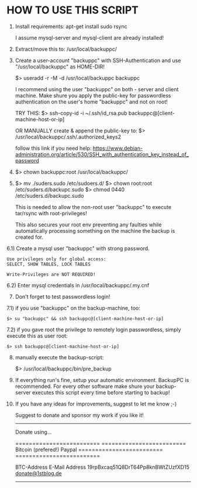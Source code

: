 HOW TO USE THIS SCRIPT
======================


1)	Install requirements:
	apt-get install sudo rsync

	I assume mysql-server and mysql-client are already installed!

2)	Extract/move this to:
	/usr/local/backuppc/

3)	Create a user-account "backuppc"
	with SSH-Authentication and use "/usr/local/backuppc" as HOME-DIR!

	$> useradd -r -M -d /usr/local/backuppc backuppc


	I recommend using the user "backuppc" on both - server and client
	machine. Make shure you apply the public-key for passwordless
	authentication on the user's home "backuppc" and not on root!

	TRY THIS:
	$> ssh-copy-id -i ~/.ssh/id_rsa.pub backuppc@[client-machine-host-or-ip]

	OR MANUALLY create & append the public-key to:
	$> /usr/local/backuppc/.ssh/.authorized_keys2

	follow this link if you need help:
	https://www.debian-administration.org/article/530/SSH_with_authentication_key_instead_of_password


4)	$> chown backuppc:root /usr/local/backuppc/


5)	$> mv ./suders.sudo /etc/sudoers.d/
	$> chown root:root /etc/suders.d/backupc.sudo
	$> chmod 0440 /etc/suders.d/backupc.sudo

	This is needed to allow the non-root user "backuppc" to
	execute tar/rsync with root-privileges!

	This also secures your root env preventing any faulties while
	automatically processing something on the machine the backup is
	created for.

6.1)	Create a mysql user "backuppc" with
	strong password.

	Use privileges only for global access:
	SELECT, SHOW TABLES, LOCK TABLES

	Write-Privileges are NOT REQUIRED!

6.2)	Enter mysql credentials in /usr/local/backuppc/.my.cnf


7)	Don't forget to test passwordless login!

7.1)	if you use "backuppc" on the backup-machine, too:

	$> su "backuppc" && ssh backuppc@[client-machine-host-or-ip]

7.2)	if you gave root the privilege to remotely login passwordless,
	simply execute this as user root:

	$> ssh backuppc@[client-machine-host-or-ip]


8)	manually execute the backup-script:

	$> /usr/local/backuppc/bin/pre_backup



9)	If everything run's fine, setup your automatic environment.
	BackupPC is recommended. For every other software make shure
	your backup-server executes this script every time before
	starting to backup!


10)	If you have any ideas for improvements, suggest to let me know ;-)

	Suggest to donate and sponsor my work if you like it!


	-----------------------------------------------------------------
	Donate using...

	=========================		=========================
	Bitcoin (prefered!)			Paypal
	=========================		=========================


	BTC-Address				E-Mail Address
	19rpBxcaq51Q8DrT64Pp8knBWtZUzfXD15	donate@1stblog.de

	-----------------------------------------------------------------
